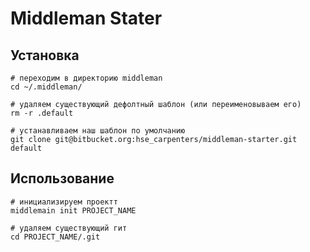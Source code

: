 Middleman Stater
====

Установка
---
	# переходим в директорию middleman
	cd ~/.middleman/
	
	# удаляем существующий дефолтный шаблон (или переименовываем его)
	rm -r .default
	
	# устанавливаем наш шаблон по умолчанию
	git clone git@bitbucket.org:hse_carpenters/middleman-starter.git default
	
Использование
---
	# инициализируем проектт
	middlemain init PROJECT_NAME 
	
	# удаляем существующий гит 
	cd PROJECT_NAME/.git
	
	